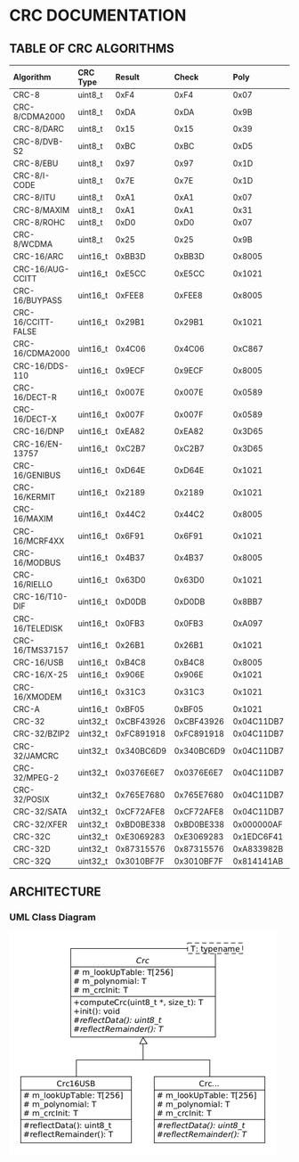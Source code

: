 # CRC DOCUMENTATION

## TABLE OF CRC ALGORITHMS

| Algorithm          | CRC Type | Result     | Check      | Poly       | Init       | RefIn  | RefOut | XorOut     |
|:-------------------|:---------|:-----------|:-----------|:-----------|:-----------|:-------|:-------|:-----------|
| CRC-8              | uint8_t  | 0xF4       | 0xF4       | 0x07       | 0x00       | false  | false  | 0x00       |
| CRC-8/CDMA2000     | uint8_t  | 0xDA       | 0xDA       | 0x9B       | 0xFF       | false  | false  | 0x00       |
| CRC-8/DARC         | uint8_t  | 0x15       | 0x15       | 0x39       | 0x00       | true   | true   | 0x00       |
| CRC-8/DVB-S2       | uint8_t  | 0xBC       | 0xBC       | 0xD5       | 0x00       | false  | false  | 0x00       |
| CRC-8/EBU          | uint8_t  | 0x97       | 0x97       | 0x1D       | 0xFF       | true   | true   | 0x00       |
| CRC-8/I-CODE       | uint8_t  | 0x7E       | 0x7E       | 0x1D       | 0xFD       | false  | false  | 0x00       |
| CRC-8/ITU          | uint8_t  | 0xA1       | 0xA1       | 0x07       | 0x00       | false  | false  | 0x55       |
| CRC-8/MAXIM        | uint8_t  | 0xA1       | 0xA1       | 0x31       | 0x00       | true   | true   | 0x00       |
| CRC-8/ROHC         | uint8_t  | 0xD0       | 0xD0       | 0x07       | 0xFF       | true   | true   | 0x00       |
| CRC-8/WCDMA        | uint8_t  | 0x25       | 0x25       | 0x9B       | 0x00       | true   | true   | 0x00       |
| CRC-16/ARC         | uint16_t | 0xBB3D     | 0xBB3D     | 0x8005     | 0x0000     | true   | true   | 0x0000     |
| CRC-16/AUG-CCITT   | uint16_t | 0xE5CC     | 0xE5CC     | 0x1021     | 0x1D0F     | false  | false  | 0x0000     |
| CRC-16/BUYPASS     | uint16_t | 0xFEE8     | 0xFEE8     | 0x8005     | 0x0000     | false  | false  | 0x0000     |
| CRC-16/CCITT-FALSE | uint16_t | 0x29B1     | 0x29B1     | 0x1021     | 0xFFFF     | false  | false  | 0x0000     |
| CRC-16/CDMA2000    | uint16_t | 0x4C06     | 0x4C06     | 0xC867     | 0xFFFF     | false  | false  | 0x0000     |
| CRC-16/DDS-110     | uint16_t | 0x9ECF     | 0x9ECF     | 0x8005     | 0x800D     | false  | false  | 0x0000     |
| CRC-16/DECT-R      | uint16_t | 0x007E     | 0x007E     | 0x0589     | 0x0000     | false  | false  | 0x0001     |
| CRC-16/DECT-X      | uint16_t | 0x007F     | 0x007F     | 0x0589     | 0x0000     | false  | false  | 0x0000     |
| CRC-16/DNP         | uint16_t | 0xEA82     | 0xEA82     | 0x3D65     | 0x0000     | true   | true   | 0xFFFF     |
| CRC-16/EN-13757    | uint16_t | 0xC2B7     | 0xC2B7     | 0x3D65     | 0x0000     | false  | false  | 0xFFFF     |
| CRC-16/GENIBUS     | uint16_t | 0xD64E     | 0xD64E     | 0x1021     | 0xFFFF     | false  | false  | 0xFFFF     |
| CRC-16/KERMIT      | uint16_t | 0x2189     | 0x2189     | 0x1021     | 0x0000     | true   | true   | 0x0000     |
| CRC-16/MAXIM       | uint16_t | 0x44C2     | 0x44C2     | 0x8005     | 0x0000     | true   | true   | 0xFFFF     |
| CRC-16/MCRF4XX     | uint16_t | 0x6F91     | 0x6F91     | 0x1021     | 0xFFFF     | true   | true   | 0x0000     |
| CRC-16/MODBUS      | uint16_t | 0x4B37     | 0x4B37     | 0x8005     | 0xFFFF     | true   | true   | 0x0000     |
| CRC-16/RIELLO      | uint16_t | 0x63D0     | 0x63D0     | 0x1021     | 0xB2AA     | true   | true   | 0x0000     |
| CRC-16/T10-DIF     | uint16_t | 0xD0DB     | 0xD0DB     | 0x8BB7     | 0x0000     | false  | false  | 0x0000     |
| CRC-16/TELEDISK    | uint16_t | 0x0FB3     | 0x0FB3     | 0xA097     | 0x0000     | false  | false  | 0x0000     |
| CRC-16/TMS37157    | uint16_t | 0x26B1     | 0x26B1     | 0x1021     | 0x89EC     | true   | true   | 0x0000     |
| CRC-16/USB         | uint16_t | 0xB4C8     | 0xB4C8     | 0x8005     | 0xFFFF     | true   | true   | 0xFFFF     |
| CRC-16/X-25        | uint16_t | 0x906E     | 0x906E     | 0x1021     | 0xFFFF     | true   | true   | 0xFFFF     |
| CRC-16/XMODEM      | uint16_t | 0x31C3     | 0x31C3     | 0x1021     | 0x0000     | false  | false  | 0x0000     |
| CRC-A              | uint16_t | 0xBF05     | 0xBF05     | 0x1021     | 0xC6C6     | true   | true   | 0x0000     |
| CRC-32             | uint32_t | 0xCBF43926 | 0xCBF43926 | 0x04C11DB7 | 0xFFFFFFFF | true   | true   | 0xFFFFFFFF |
| CRC-32/BZIP2       | uint32_t | 0xFC891918 | 0xFC891918 | 0x04C11DB7 | 0xFFFFFFFF | false  | false  | 0xFFFFFFFF |
| CRC-32/JAMCRC      | uint32_t | 0x340BC6D9 | 0x340BC6D9 | 0x04C11DB7 | 0xFFFFFFFF | true   | true   | 0x00000000 |
| CRC-32/MPEG-2      | uint32_t | 0x0376E6E7 | 0x0376E6E7 | 0x04C11DB7 | 0xFFFFFFFF | false  | false  | 0x00000000 |
| CRC-32/POSIX       | uint32_t | 0x765E7680 | 0x765E7680 | 0x04C11DB7 | 0x00000000 | false  | false  | 0xFFFFFFFF |
| CRC-32/SATA        | uint32_t | 0xCF72AFE8 | 0xCF72AFE8 | 0x04C11DB7 | 0x52325032 | false  | false  | 0x00000000 |
| CRC-32/XFER        | uint32_t | 0xBD0BE338 | 0xBD0BE338 | 0x000000AF | 0x00000000 | false  | false  | 0x00000000 |
| CRC-32C            | uint32_t | 0xE3069283 | 0xE3069283 | 0x1EDC6F41 | 0xFFFFFFFF | true   | true   | 0xFFFFFFFF |
| CRC-32D            | uint32_t | 0x87315576 | 0x87315576 | 0xA833982B | 0xFFFFFFFF | true   | true   | 0xFFFFFFFF |
| CRC-32Q            | uint32_t | 0x3010BF7F | 0x3010BF7F | 0x814141AB | 0x00000000 | false  | false  | 0x00000000 |

## ARCHITECTURE

### UML Class Diagram

![Image cannot be displayed](./architecture.png "CRC UML Template Desing Pattern")